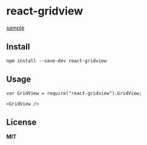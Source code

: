 # react-gridview


[sample][]  

## Install

```
npm install --save-dev react-gridview
```

## Usage
```
var GridView = require("react-gridview").GridView;

<GridView />

```

## License

**MIT**

[sample]: http://ogaya.github.io/react-gridview/
[docs]: http://ogaya.github.io/react-gridview/docs/#/

